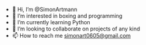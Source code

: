 - 👋 Hi, I’m @SimonArtmann
- 👀 I’m interested in boxing and programming
- 🌱 I’m currently learning Python
- 💞️ I’m looking to collaborate on projects of any kind
- 📫 How to reach me simonart0605@gmail.com

<!---
SimonArtmann/SimonArtmann is a ✨ special ✨ repository because its `README.md` (this file) appears on your GitHub profile.
You can click the Preview link to take a look at your changes.
--->
